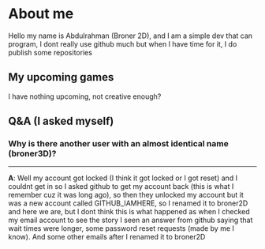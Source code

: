 # About me
Hello my name is Abdulrahman (Broner  2D), and I am a simple dev that can program, I dont really use github much but when I have time for it, I do publish some repositories

## My upcoming games
I have nothing upcoming, not creative enough?

## Q&A (I asked myself)

### Why is there another user with an almost identical name (broner3D)?
***
**A**: Well my account got locked (I think it got locked or I got reset) and I couldnt get in so I asked github to get my account back (this is what I remember cuz it was long ago), so then they unlocked my account but it was a new account called GITHUB_IAMHERE, so I renamed it to broner2D and here we are, but I dont think this is what happened as when I checked my email account to see the story I seen an answer from github saying that wait times were longer, some password reset requests (made by me I know). And some other emails after I renamed it to broner2D
